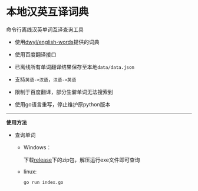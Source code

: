 # 本地汉英互译词典

命令行离线汉英单词互译查询工具


* 使用[dwyl/english-words](https://github.com/dwyl/english-words)提供的词典
* 使用百度翻译接口
* 已离线所有单词翻译结果保存至本地`data/data.json`
* 支持`英语->汉语`，`汉语->英语`
* 限制于百度翻译，部分生僻单词无法搜索到

* 使用go语言重写，停止维护原python版本


***

**使用方法**

  
* 查询单词

    - Windows：
    
        下载[release](https://github.com/seast19/english-local-dictionary/releases)下的zip包，解压运行exe文件即可查询
    
    - linux:
    
        ```    
        go run index.go
        ```
        


  
   
    